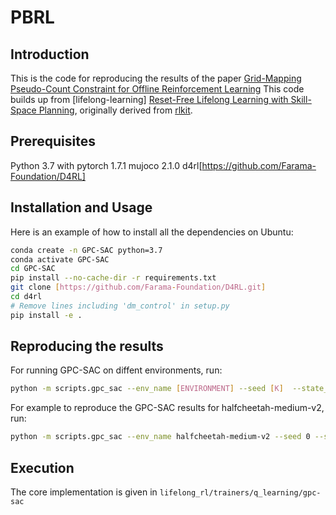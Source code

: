 # PBRL

## Introduction
This is the code for reproducing the results of the paper [Grid-Mapping Pseudo-Count Constraint for Offline Reinforcement Learning](address)
This code builds up from [lifelong-learning] [Reset-Free Lifelong Learning with Skill-Space Planning]([https://github.com/kzl/lifelong_rl]), originally derived from [rlkit]([https://github.com/vitchyr/rlkit](https://github.com/rail-berkeley/rlkit)). 
## Prerequisites
Python 3.7 with pytorch 1.7.1
mujoco 2.1.0
d4rl[https://github.com/Farama-Foundation/D4RL]

## Installation and Usage

Here is an example of how to install all the dependencies on Ubuntu:
```bash
conda create -n GPC-SAC python=3.7
conda activate GPC-SAC
cd GPC-SAC
pip install --no-cache-dir -r requirements.txt
git clone [https://github.com/Farama-Foundation/D4RL.git]
cd d4rl
# Remove lines including 'dm_control' in setup.py
pip install -e .
```

## Reproducing the results

For running GPC-SAC on diffent environments, run:
```bash
python -m scripts.gpc_sac --env_name [ENVIRONMENT] --seed [K]  --state_n [N]  --state_n [N]  --beta [I]
```
For example to reproduce the GPC-SAC results for halfcheetah-medium-v2, run:
```bash
python -m scripts.gpc_sac --env_name halfcheetah-medium-v2 --seed 0 --state_n 7 --action_n 7 --beta 2
```
## Execution

The core implementation is given in `lifelong_rl/trainers/q_learning/gpc-sac`
